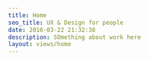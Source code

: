 ```yaml
---
title: Home
seo_title: UX & Design for people
date: 2016-03-22 21:32:38
description: SOmething about work here
layout: views/home
---
```

